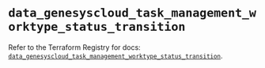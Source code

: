 # `data_genesyscloud_task_management_worktype_status_transition`

Refer to the Terraform Registry for docs: [`data_genesyscloud_task_management_worktype_status_transition`](https://registry.terraform.io/providers/mypurecloud/genesyscloud/1.70.0/docs/data-sources/task_management_worktype_status_transition).
